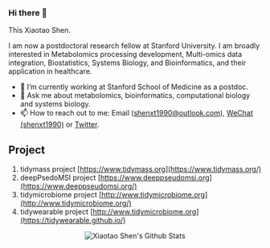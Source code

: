 ### Hi there 👋

This Xiaotao Shen.

I am now a postdoctoral research fellow at Stanford University. I am broadly interested in Metabolomics processing development, Multi-omics data integration, Biostatistics, Systems Biology, and Bioinformatics, and their application in healthcare.

- 🔭 I’m currently working at Stanford School of Medicine as a postdoc.
- 💬 Ask me about metabolomics, bioinformatics, computational biology and systems biology.
- 📫 How to reach out to me: Email (shenxt1990@outlook.com), [WeChat (shenxt1990)](https://www.shenxt.info/files/wechat_QR.jpg) or [Twitter](https://twitter.com/xiaotaoshen1990).

## Project

1. tidymass project [https://www.tidymass.org](https://www.tidymass.org/)
2. deepPsedoMSI project [https://www.deeppseudomsi.org](https://www.deeppseudomsi.org/)
3. tidymicrobiome project [http://www.tidymicrobiome.org](http://www.tidymicrobiome.org/)
4. tidywearable project [http://www.tidymicrobiome.org](https://tidywearable.github.io/)

<div align="center">

<img align="center" src="https://github-readme-stats.vercel.app/api?username=jaspershen&include_all_commits=true&count_private=true&show_icons=true&line_height=20&title_color=7A7ADB&icon_color=2234AE&text_color=D3D3D3&bg_color=0,000000,130F40" alt="Xiaotao Shen's Github Stats">

</div>


